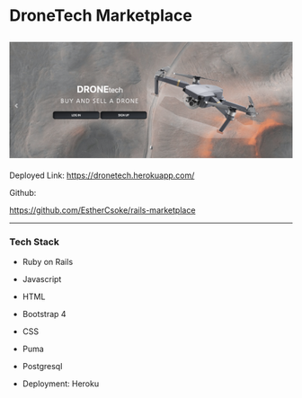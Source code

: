 # DroneTech Marketplace

![banner](markdown-images/banner.png)
---
Deployed Link:
https://dronetech.herokuapp.com/

Github: 

https://github.com/EstherCsoke/rails-marketplace

---
### Tech Stack
- Ruby on Rails
- Javascript
- HTML
- Bootstrap 4
- CSS
- Puma
- Postgresql

- Deployment: Heroku


